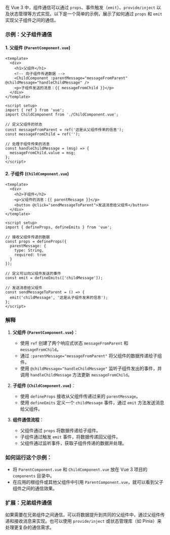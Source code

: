 在 Vue 3 中，组件通信可以通过 `props`、事件触发（`emit`）、`provide/inject` 以及状态管理等方式实现。以下是一个简单的示例，展示了如何通过 `props` 和 `emit` 实现父子组件之间的通信。

### 示例：父子组件通信

#### 1. **父组件 (`ParentComponent.vue`)**

```vue
<template>
  <div>
    <h1>父组件</h1>
    <!-- 向子组件传递数据 -->
    <ChildComponent :parentMessage="messageFromParent" @childMessage="handleChildMessage" />
    <p>子组件发送的消息：{{ messageFromChild }}</p>
  </div>
</template>

<script setup>
import { ref } from 'vue';
import ChildComponent from './ChildComponent.vue';

// 定义父组件的状态
const messageFromParent = ref('这是从父组件传来的信息');
const messageFromChild = ref('');

// 处理子组件传来的消息
const handleChildMessage = (msg) => {
  messageFromChild.value = msg;
};
</script>
```

#### 2. **子组件 (`ChildComponent.vue`)**

```vue
<template>
  <div>
    <h2>子组件</h2>
    <p>父组件的消息：{{ parentMessage }}</p>
    <button @click="sendMessageToParent">发送消息给父组件</button>
  </div>
</template>

<script setup>
import { defineProps, defineEmits } from 'vue';

// 接收父组件传递的数据
const props = defineProps({
  parentMessage: {
    type: String,
    required: true
  }
});

// 定义可以向父组件发送的事件
const emit = defineEmits(['childMessage']);

// 发送消息给父组件
const sendMessageToParent = () => {
  emit('childMessage', '这是从子组件发来的信息');
};
</script>
```

### 解释

1. **父组件 (`ParentComponent.vue`)**：
   - 使用 `ref` 创建了两个响应式状态 `messageFromParent` 和 `messageFromChild`。
   - 通过 `:parentMessage="messageFromParent"` 将父组件的数据传递给子组件。
   - 使用 `@childMessage="handleChildMessage"` 监听子组件发出的事件，并调用 `handleChildMessage` 方法更新 `messageFromChild`。

2. **子组件 (`ChildComponent.vue`)**：
   - 使用 `defineProps` 接收从父组件传递过来的 `parentMessage`。
   - 使用 `defineEmits` 定义一个 `childMessage` 事件，通过 `emit` 方法发送消息给父组件。

3. **组件通信流程**：
   - 父组件通过 `props` 将数据传递给子组件。
   - 子组件通过触发 `emit` 事件，将数据传递回父组件。
   - 父组件通过监听事件，获取子组件传递的数据并处理。

### 如何运行这个示例：

- 将 `ParentComponent.vue` 和 `ChildComponent.vue` 放在 Vue 3 项目的 `components` 目录中。
- 在应用的根组件或其他父组件中引用 `ParentComponent.vue`，就可以看到父子组件之间的通信效果。

### 扩展：兄弟组件通信

如果需要在兄弟组件之间通信，可以将数据提升到共同的父组件中，通过父组件传递和接收消息来实现。也可以使用 `provide/inject` 或状态管理库（如 Pinia）来处理更复杂的通信需求。